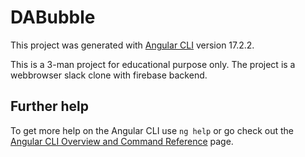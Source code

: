# DABubble

This project was generated with [Angular CLI](https://github.com/angular/angular-cli) version 17.2.2.

This is a 3-man project for educational purpose only. The project is a webbrowser slack clone with firebase backend. 

## Further help

To get more help on the Angular CLI use `ng help` or go check out the [Angular CLI Overview and Command Reference](https://angular.io/cli) page.
